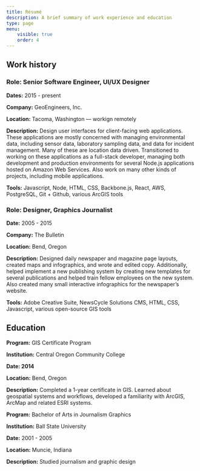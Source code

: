 ```yaml
---
title: Résumé
description: A brief summary of work experience and education
type: page
menu: 
    visible: true
    order: 4
---
```


## Work history

### Role: Senior Software Engineer, UI/UX Designer

**Dates:** 2015 - present

**Company:** GeoEngineers, Inc.

**Location:** Tacoma, Washington — workign remotely

**Description:** Design user interfaces for client-facing web applications. These applications are mostly concerned with managing environmental data, including sensor data, laboratory sampling data, and data for incident management. Many of these are location data driven. Transitioned to working on these applications as a full-stack developer, managing both development and production environments for several Node.js applications hosted on Amazon Web Services. Also work on many other kinds of projects, including mobile applications.

**Tools:** Javascript, Node, HTML, CSS, Backbone.js, React, AWS, PostgreSQL, Git + Github, various ArcGIS tools

### Role: Designer, Graphics Journalist

**Date:** 2005 - 2015

**Company:** The Bulletin

**Location:** Bend, Oregon

**Description:** Designed daily newspaper and magazine page layouts, created maps and infographics, and wrote and edited copy. Additionally, helped implement a new publishing system by creating new templates for several publications and helped train fellow employees on the new system. Also created many small interactive infographics for the newspaper’s website.

**Tools:** Adobe Creative Suite, NewsCycle Solutions CMS, HTML, CSS, Javascript, various open-source GIS tools

## Education

**Program:** GIS Certificate Program

**Institution:** Central Oregon Community College

**Date: 2014**

**Location:** Bend, Oregon

**Description:** Completed a 1-year certificate in GIS. Learned about geospatial systems and workflows, developed a familiarity with ArcGIS, ArcMap and related ESRI systems.

**Program:** Bachelor of Arts in Journalism Graphics

**Institution:** Ball State University

**Date:** 2001 - 2005

**Location:** Muncie, Indiana

**Description:** Studied journalism and graphic design